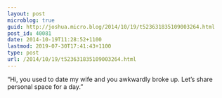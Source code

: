 ```yaml
---
layout: post
microblog: true
guid: http://joshua.micro.blog/2014/10/19/t523631835109003264.html
post_id: 40081
date: 2014-10-19T11:28:52+1100
lastmod: 2019-07-30T17:41:43+1100
type: post
url: /2014/10/19/t523631835109003264.html
---
```

“Hi, you used to date my wife and you awkwardly broke up. Let’s share personal space for a day.”
